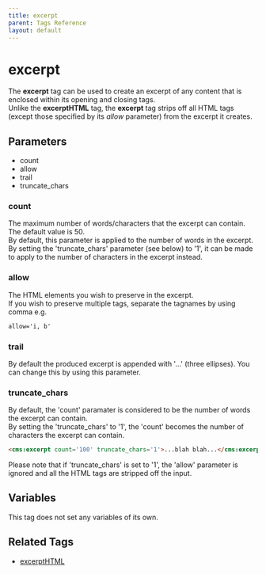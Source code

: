 ```yaml
---
title: excerpt
parent: Tags Reference
layout: default
---
```


# excerpt

The **excerpt** tag can be used to create an excerpt of any content that is enclosed within its opening and closing tags.<br/>
Unlike the **excerptHTML** tag, the **excerpt** tag strips off all HTML tags (except those specified by its _allow_ parameter) from the excerpt it creates.

## Parameters

* count
* allow
* trail
* truncate_chars

### count

The maximum number of words/characters that the excerpt can contain. The default value is 50\.<br/>
By default, this parameter is applied to the number of words in the excerpt.<br/>
By setting the 'truncate_chars' parameter (see below)  to '1', it can be made to apply to the number of characters in the excerpt instead.

### allow

The HTML elements you wish to preserve in the excerpt.<br/>
If you wish to preserve multiple tags, separate the tagnames by using comma e.g.

```html
allow='i, b'
```

### trail

By default the produced excerpt is appended with '...' (three ellipses). You can change this by using this parameter.

### truncate_chars

By default, the 'count' paramater is considered to be the number of words the excerpt can contain.<br/>
By setting the 'truncate_chars' to '1', the 'count' becomes the number of characters the excerpt can contain.

```html
<cms:excerpt count='100' truncate_chars='1'>...blah blah...</cms:excerpt>
```

<p class="notice">Please note that if 'truncate_chars' is set to '1', the 'allow' parameter is ignored and all the HTML tags are stripped off the input.</p>

## Variables

This tag does not set any variables of its own.

## Related Tags

* [excerptHTML](./excerpthtml.html)
